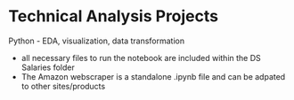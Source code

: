 # Technical Analysis Projects
Python - EDA, visualization, data transformation
- all necessary files to run the notebook are included within the DS Salaries folder
- The Amazon webscraper is a standalone .ipynb file and can be adpated to other sites/products
